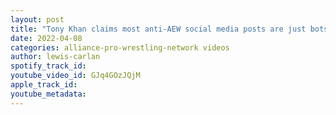 ```yaml
---
layout: post
title: "Tony Khan claims most anti-AEW social media posts are just bots; The Briscoes on another Impact show"
date: 2022-04-08
categories: alliance-pro-wrestling-network videos
author: lewis-carlan
spotify_track_id: 
youtube_video_id: GJq4GOzJQjM
apple_track_id: 
youtube_metadata: 
---
```

